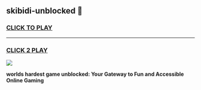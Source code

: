 
## skibidi-unblocked 👋
<h3>
<a href="https://premium.freeplayer.one?title=skibidi-unblocked&ref=14F">CLICK TO PLAY</a></h3>
<hr>

<h3>
<a href="https://premium.freeplayer.one?title=skibidi-unblocked&ref=14F">CLICK 2 PLAY</a>
  
</h3>

<a href="https://premium.freeplayer.one?title=skibidi-unblocked&ref=12F/"><img src="https://clearcache.store/games.png"></a>


**worlds hardest game unblocked: Your Gateway to Fun and Accessible Online Gaming**
